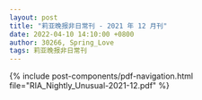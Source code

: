 ```yaml
---
layout: post
title: "莉亚晚报非日常刊 - 2021 年 12 月刊"
date: 2022-04-10 14:10:00 +0800
author: 30266, Spring_Love
tags: 莉亚晚报非日常刊
---
```


{% include post-components/pdf-navigation.html file="RIA_Nightly_Unusual-2021-12.pdf" %}